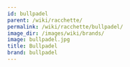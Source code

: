 ```yaml
---
id: bullpadel
parent: /wiki/racchette/
permalink: /wiki/racchette/bullpadel/
image_dir: /images/wiki/brands/
image: bullpadel.jpg
title: Bullpadel
brand: bullpadel
---
```

